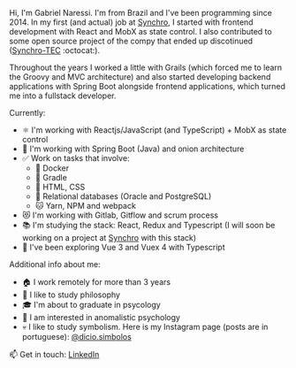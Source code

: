 Hi, I'm Gabriel Naressi. I'm from Brazil and I've been programming since 2014. In my first (and actual) job at [Synchro](https://www.synchro.com.br), I started with frontend development with React and MobX as state control. I also contributed to some open source project of the compy that ended up discotinued ([Synchro-TEC](https://github.com/Synchro-TEC) :octocat:).

Throughout the years I worked a little with Grails (which forced me to learn the Groovy and MVC architecture) and also started developing backend applications with Spring Boot alongside frontend applications, which turned me into a fullstack developer.

Currently:

- ⚛️ I'm working with Reactjs/JavaScript (and TypeScript) + MobX as state control
- 🍃 I'm working with Spring Boot (Java) and onion architecture
- ✅ Work on tasks that involve:
  - 🐳 Docker
  - 🐘 Gradle
  - 💄 HTML, CSS
  - 💾 Relational databases (Oracle and PostgreSQL)
  - 🐱 Yarn, NPM and webpack
- 😻 I'm working with Gitlab, Gitflow and scrum process
- 📚 I'm studying the stack: React, Redux and Typescript (I will soon be working on a project at [Synchro](https://www.synchro.com.br) with this stack)
- 🌱 I've been exploring Vue 3 and Vuex 4 with Typescript

Additional info about me:

- 🏠 I work remotely for more than 3 years
- 🧠 I like to study philosophy
- 🎓 I'm about to graduate in psycology
- 👻 I am interested in anomalistic psychology
- 💀 I like to study symbolism. Here is my Instagram page (posts are in portuguese): [@dicio.simbolos](https://www.instagram.com/dicio.simbolos/)

📫 Get in touch: [LinkedIn](https://www.linkedin.com/in/gabriel-naressi-3234a6118/)
